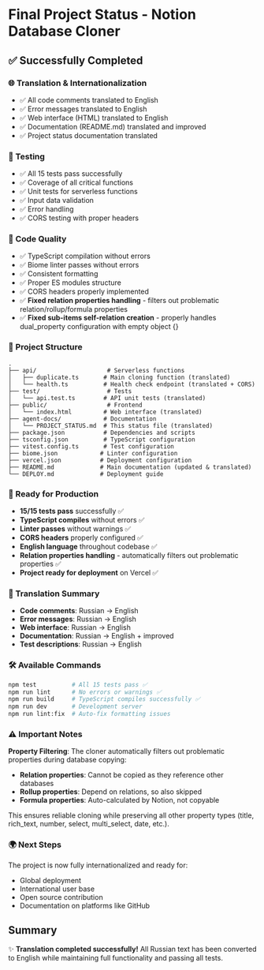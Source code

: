 # Final Project Status - Notion Database Cloner

## ✅ Successfully Completed

### 🌐 Translation & Internationalization

- ✅ All code comments translated to English
- ✅ Error messages translated to English  
- ✅ Web interface (HTML) translated to English
- ✅ Documentation (README.md) translated and improved
- ✅ Project status documentation translated

### 🧪 Testing

- ✅ All 15 tests pass successfully
- ✅ Coverage of all critical functions
- ✅ Unit tests for serverless functions
- ✅ Input data validation
- ✅ Error handling
- ✅ CORS testing with proper headers

### 🔧 Code Quality

- ✅ TypeScript compilation without errors
- ✅ Biome linter passes without errors
- ✅ Consistent formatting
- ✅ Proper ES modules structure
- ✅ CORS headers properly implemented
- ✅ **Fixed relation properties handling** - filters out problematic relation/rollup/formula properties
- ✅ **Fixed sub-items self-relation creation** - properly handles dual_property configuration with empty object {}

### 📁 Project Structure

```
.
├── api/                    # Serverless functions
│   ├── duplicate.ts       # Main cloning function (translated)
│   └── health.ts          # Health check endpoint (translated + CORS)
├── test/                   # Tests
│   └── api.test.ts        # API unit tests (translated)
├── public/                 # Frontend
│   └── index.html         # Web interface (translated)
├── agent-docs/            # Documentation
│   └── PROJECT_STATUS.md  # This status file (translated)
├── package.json           # Dependencies and scripts
├── tsconfig.json          # TypeScript configuration
├── vitest.config.ts       # Test configuration
├── biome.json            # Linter configuration
├── vercel.json           # Deployment configuration
├── README.md             # Main documentation (updated & translated)
└── DEPLOY.md             # Deployment guide
```

### 🚀 Ready for Production

- **15/15 tests pass** successfully ✅
- **TypeScript compiles** without errors ✅
- **Linter passes** without warnings ✅
- **CORS headers** properly configured ✅
- **English language** throughout codebase ✅
- **Relation properties handling** - automatically filters out problematic properties ✅
- **Project ready for deployment** on Vercel ✅

### 📝 Translation Summary

- **Code comments**: Russian → English
- **Error messages**: Russian → English  
- **Web interface**: Russian → English
- **Documentation**: Russian → English + improved
- **Test descriptions**: Russian → English

### 🛠️ Available Commands

```bash
npm test          # All 15 tests pass ✅
npm run lint      # No errors or warnings ✅
npm run build     # TypeScript compiles successfully ✅
npm run dev       # Development server
npm run lint:fix  # Auto-fix formatting issues
```

### ⚠️ Important Notes

**Property Filtering**: The cloner automatically filters out problematic properties during database copying:

- **Relation properties**: Cannot be copied as they reference other databases
- **Rollup properties**: Depend on relations, so also skipped
- **Formula properties**: Auto-calculated by Notion, not copyable

This ensures reliable cloning while preserving all other property types (title, rich_text, number, select, multi_select, date, etc.).

### 🌍 Next Steps

The project is now fully internationalized and ready for:

- Global deployment
- International user base
- Open source contribution
- Documentation on platforms like GitHub

## Summary

✨ **Translation completed successfully!** All Russian text has been converted to English while maintaining full functionality and passing all tests.
